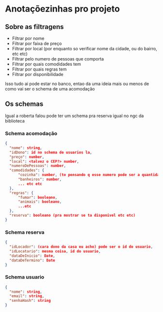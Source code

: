 # Anotaçõezinhas pro projeto

## Sobre as filtragens

- Filtrar por nome
- Filtrar por faixa de preço
- Filtrar por local (por enquanto so verificar nome da cidade, ou do bairro, etc etc)
- Filtrar pelo numero de pessoas que comporta
- Filtrar por quais comodidades tem 
- Filtrar por quais regras tem
- Filtrar por disponibilidade

Isso tudo ai pode estar no banco, entao da uma ideia mais ou menos de como vai ser o schema de uma acomodação

## Os schemas

Igual a roberta falou pode ter um schema pra reserva igual no ngc da biblioteca

### Schema acomodação

```JSON
{
  "nome": string,
  "idDono": id no schema de usuarios la,
  "preço": number,
  "local": <talvez o CEP?> number,
  "numeroDePessoas": number,
  "comodidades": {
      "cozinha": number, (to pensando q esse numero pode ser a quantidade, ai se é 0 significa q n tem)
      "banheiros": number,
      ... etc etc
  },
  "regras": {
      "fumar": booleano,
      "animais": booleano,
      ...etc
  },
  "reserva": booleano (pra mostrar se ta disponivel etc etc) 
}
```

### Schema reserva

```JSON
{
  "idLocador": (cara dono da casa eu acho) pode ser o id do usuario,
  "idLocatario": mesma coisa, id do usuario,
  "dataDeInicio": Date,
  "dataDeTermino": Date
}
```

### Schema usuario

```JSON
{
  "nome": string,
  "email": string,
  "senhaHash": string
}
```
